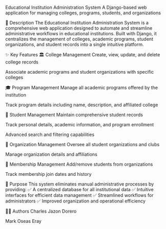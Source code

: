 Educational Institution Administration System
A Django-based web application for managing colleges, programs, students, and organizations

📝 Description
The Educational Institution Administration System is a comprehensive web application designed to automate and streamline administrative workflows in educational institutions. Built with Django, it centralizes the management of colleges, academic programs, student organizations, and student records into a single intuitive platform.

✨ Key Features
🏛️ College Management
Create, view, update, and delete college records

Associate academic programs and student organizations with specific colleges

🎓 Program Management
Manage all academic programs offered by the institution

Track program details including name, description, and affiliated college

👥 Student Management
Maintain comprehensive student records

Track personal details, academic information, and program enrollment

Advanced search and filtering capabilities

🏢 Organization Management
Oversee all student organizations and clubs

Manage organization details and affiliations

🤝 Membership Management
Add/remove students from organizations

Track membership join dates and history

🎯 Purpose
This system eliminates manual administrative processes by providing:
✅ A centralized database for all institutional data
✅ Intuitive interfaces for efficient data management
✅ Streamlined workflows for administrators
✅ Improved organization and operational efficiency

👨‍💻 Authors
Charles Jazon Dorero

Mark Oseas Eray